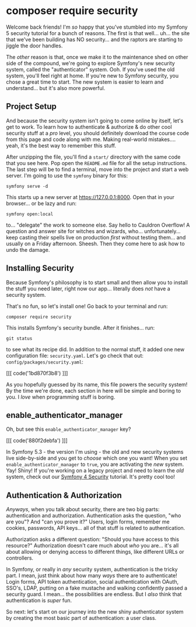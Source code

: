 # composer require security

Welcome back friends! I'm *so* happy that you've stumbled into my Symfony 5
security tutorial for a bunch of reasons. The first is that well... uh... the
site that we've been building has NO security... and the raptors are starting
to jiggle the door handles.

The *other* reason is that, once we make it to the maintenance shed on other side
of the compound, we're going to explore Symfony's new security system, called
the "authenticator" system. Ooh. If you've used the old system, you'll feel right
at home. If you're new to Symfony security, you chose a great time to start. The 
new system is easier to learn and understand... but it's also more powerful.

## Project Setup

And because the security system isn't going to come online by itself, let's get
to work. To learn how to authenticate & authorize & do other cool security stuff
at a *pro* level, you should definitely download the course code from this page
and code along with me. Making real-world mistakes.... yeah, it's the best way to
remember this stuff.

After unzipping the file, you'll find a `start/` directory with the same code that
you see here. Pop open the `README.md` file for all the setup instructions. The
last step will be to find a terminal, move into the project and start a web server.
I'm going to use the `symfony` binary for this:

```terminal
symfony serve -d
```

This starts up a new server at https://127.0.0.1:8000. Open that in your browser... or
be lazy and run:

```terminal
symfony open:local
```

to... "delegate" the work to someone else. Say hello to Cauldron Overflow! A question
and answer site for witches and wizards, who... unfortunately... keep casting their
spells live on production *first* without testing them... and usually on a Friday
afternoon. Sheesh. Then they come here to ask how to undo the damage.

## Installing Security

Because Symfony's philosophy is to start small and then allow you to install the
stuff you need later, right now our app... literally does *not* have a security
system.

That's no fun, so let's install one! Go back to your terminal and run:

```terminal
composer require security
```

This installs Symfony's security bundle. After it finishes... run:

```terminal
git status
```

to see what its recipe did. In addition to the normal stuff, it added one new
configuration file: `security.yaml`. Let's go check that out:
`config/packages/security.yaml`:

[[[ code('1bd870f3b8') ]]]

As you hopefully guessed by its name, this file powers the security system!
By the time we're done, each section in here will be simple and boring to you.
I *love* when programming stuff is boring.

## enable_authenticator_manager

Oh, but see this `enable_authenticator_manager` key?

[[[ code('880f2debfa') ]]]

In Symfony 5.3 - the version I'm using - the old and new security systems live
side-by-side and you get to *choose* which one you want! When you set
`enable_authenticator_manager` to `true`, you are activating the *new* system.
Yay! Shiny! If you're working on a legacy project and need to learn the *old*
system, check out our [Symfony 4 Security](https://symfonycasts.com/screencast/symfony4-security)
tutorial. It's pretty cool too!

## Authentication & Authorization

*Anyways*, when you talk about security, there are two big parts: authentication
and authorization. Authentication asks the question, "who are you"? And "can you prove
it?" Users, login forms, remember me cookies, passwords, API keys... all of that
stuff is related to authentication.

Authorization asks a different question: "Should you have access to this resource?"
Authorization doesn't care much about *who* you are... it's all about allowing or
denying access to different things, like different URLs or controllers.

In Symfony, or really in *any* security system, authentication is the tricky part.
I mean, just think about how many *ways* there are to authenticate! Login forms,
API token authentication, social authentication with OAuth, SSO's, LDAP, putting
on a fake mustache and walking confidently passed a security guard. I mean... the
possibilities are endless. But I *also* think that authentication is *super* fun.

So next: let's start on our journey into the new shiny authenticator system by
creating the most basic part of authentication: a user class.

